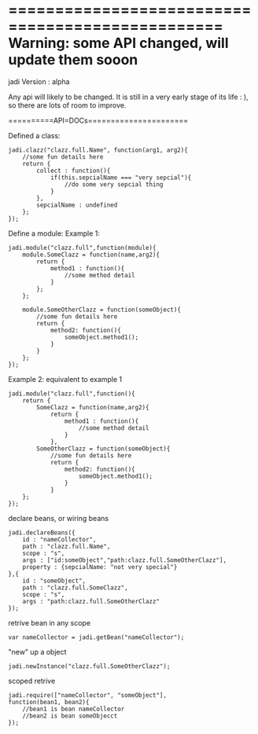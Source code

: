=================================================
Warning: some API changed, will update them sooon
=================================================
jadi Version : alpha

Any api will likely to be changed. It is still in a very early stage of its life : ), so there are lots of room to improve.

==========API=DOCs======================

Defined a class:

	jadi.clazz("clazz.full.Name", function(arg1, arg2){
		//some fun details here
		return {
			collect : function(){
				if(this.sepcialName === "very sepcial"){
					//do some very sepcial thing
				}
			},
			sepcialName : undefined	
		};
	});

Define a module:
Example 1:

	jadi.module("clazz.full",function(module){
		module.SomeClazz = function(name,arg2){
			return {
				method1 : function(){
					//some method detail
				}
			};
		};
		
		module.SomeOtherClazz = function(someObject){
			//some fun details here
			return {
				method2: function(){
					someObject.method1();
				}
			}
		};
	});

Example 2:
equivalent to example 1

	jadi.module("clazz.full",function(){
		return {
			SomeClazz = function(name,arg2){
				return {
					method1 : function(){
						//some method detail
					}
				},
			SomeOtherClazz = function(someObject){
				//some fun details here
				return {
					method2: function(){
						someObject.method1();
					}
				}
		};	
	});

declare beans, or wiring beans

	jadi.declareBeans({
		id : "nameCollector",
		path : "clazz.full.Name",
		scope : "s",
		args : ["id:someObject","path:clazz.full.SomeOtherClazz"],
		property : {sepcialName: "not very special"}
	},{
		id : "someObject",
		path : "clazz.full.SomeClazz",
		scope : "s",
		args : "path:clazz.full.SomeOtherClazz"
	});

retrive bean in any scope

	var nameCollector = jadi.getBean("nameCollector");

"new" up a object

	jadi.newInstance("clazz.full.SomeOtherClazz");

scoped retrive

	jadi.require(["nameCollector", "someObject"],
	function(bean1, bean2){
		//bean1 is bean nameCollector
		//bean2 is bean someObjecct
	});